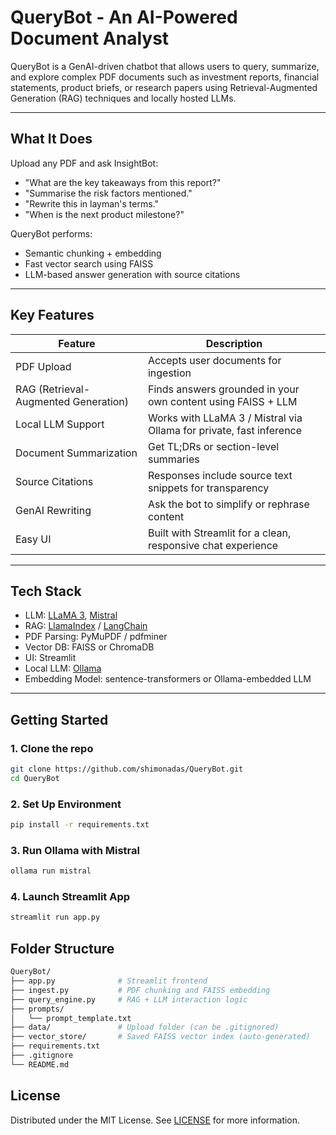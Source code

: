 # QueryBot - An AI-Powered Document Analyst

QueryBot is a GenAI-driven chatbot that allows users to query, summarize, and explore complex PDF documents such as investment reports, financial statements, product briefs, or research papers using Retrieval-Augmented Generation (RAG) techniques and locally hosted LLMs.

---

## What It Does

Upload any PDF and ask InsightBot:
- "What are the key takeaways from this report?"
- "Summarise the risk factors mentioned."
- "Rewrite this in layman's terms."
- "When is the next product milestone?"

QueryBot performs:
- Semantic chunking + embedding
- Fast vector search using FAISS
- LLM-based answer generation with source citations
---

##  Key Features

| Feature                     | Description                                                                 |
|----------------------------|-----------------------------------------------------------------------------|
|  PDF Upload               | Accepts user documents for ingestion                                        |
|  RAG (Retrieval-Augmented Generation) | Finds answers grounded in your own content using FAISS + LLM            |
|  Local LLM Support        | Works with LLaMA 3 / Mistral via Ollama for private, fast inference         |
|  Document Summarization   | Get TL;DRs or section-level summaries                                       |
|  Source Citations         | Responses include source text snippets for transparency                    |
|  GenAI Rewriting          | Ask the bot to simplify or rephrase content                                |
|  Easy UI                  | Built with Streamlit for a clean, responsive chat experience                |

---

##  Tech Stack

-  LLM: [LLaMA 3](https://llama.meta.com/), [Mistral](https://mistral.ai/)
-  RAG: [LlamaIndex](https://github.com/jerryjliu/llama_index) / [LangChain](https://www.langchain.com/)
-  PDF Parsing: PyMuPDF / pdfminer
-  Vector DB: FAISS or ChromaDB
-  UI: Streamlit
-  Local LLM: [Ollama](https://ollama.com/)
-  Embedding Model: sentence-transformers or Ollama-embedded LLM

---

##  Getting Started

### 1. Clone the repo

```bash
git clone https://github.com/shimonadas/QueryBot.git
cd QueryBot
```

### 2. Set Up Environment

```bash
pip install -r requirements.txt
```

### 3. Run Ollama with Mistral

```bash
ollama run mistral
```

### 4. Launch Streamlit App

```bash
streamlit run app.py
```

## Folder Structure

```graphql
QueryBot/
├── app.py              # Streamlit frontend
├── ingest.py           # PDF chunking and FAISS embedding
├── query_engine.py     # RAG + LLM interaction logic
├── prompts/
│   └── prompt_template.txt
├── data/               # Upload folder (can be .gitignored)
├── vector_store/       # Saved FAISS vector index (auto-generated)
├── requirements.txt
├── .gitignore
└── README.md
```

## License

Distributed under the MIT License. See [LICENSE](LICENSE) for more information.
